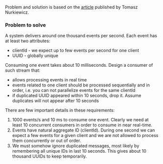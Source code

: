 Problem and solution is based on the [article](https://www.nurkiewicz.com/2016/10/small-scale-stream-processing-kata-part.html) published by Tomasz Nurkiewicz.

### Problem to solve

A system delivers around one thousand events per second.
Each event has at least two attributes:

* clientId - we expect up to few events per second for one client
* UUID - globally unique

Consuming one event takes about 10 milliseconds.
Design a consumer of such stream that:

* allows processing events in real time
* events related to one client should be processed sequentially and in order, i.e. you can not parallelize events for the same clientId
* if duplicated UUID appeared within 10 seconds, drop it. Assume duplicates will not appear after 10 seconds

There are few important details in these requirements:

1. 1000 events/s and 10 ms to consume one event. Clearly we need at least 10 concurrent consumers in order to consume in near real-time.
2. Events have natural aggregate ID (clientId). During one second we can expect a few events for a given client and we are not allowed to process them concurrently or out of order.
3. We must somehow ignore duplicated messages, most likely by remembering all unique IDs in last 10 seconds. This gives about 10 thousand UUIDs to keep temporarily.
